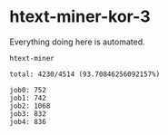 # htext-miner-kor-3

Everything doing here is automated.

```
htext-miner

total: 4230/4514 (93.70846256092157%)

job0: 752
job1: 742
job2: 1068
job3: 832
job4: 836
```